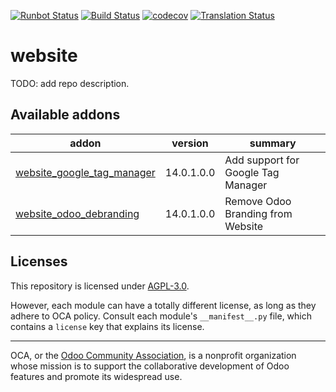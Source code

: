 [![Runbot Status](https://runbot.odoo-community.org/runbot/badge/flat/186/14.0.svg)](https://runbot.odoo-community.org/runbot/repo/github-com-oca-website-186)
[![Build Status](https://travis-ci.com/OCA/website.svg?branch=14.0)](https://travis-ci.com/OCA/website)
[![codecov](https://codecov.io/gh/OCA/website/branch/14.0/graph/badge.svg)](https://codecov.io/gh/OCA/website)
[![Translation Status](https://translation.odoo-community.org/widgets/website-14-0/-/svg-badge.svg)](https://translation.odoo-community.org/engage/website-14-0/?utm_source=widget)

<!-- /!\ do not modify above this line -->

# website

TODO: add repo description.

<!-- /!\ do not modify below this line -->

<!-- prettier-ignore-start -->

[//]: # (addons)

Available addons
----------------
addon | version | summary
--- | --- | ---
[website_google_tag_manager](website_google_tag_manager/) | 14.0.1.0.0 | Add support for Google Tag Manager
[website_odoo_debranding](website_odoo_debranding/) | 14.0.1.0.0 | Remove Odoo Branding from Website

[//]: # (end addons)

<!-- prettier-ignore-end -->

## Licenses

This repository is licensed under [AGPL-3.0](LICENSE).

However, each module can have a totally different license, as long as they adhere to OCA
policy. Consult each module's `__manifest__.py` file, which contains a `license` key
that explains its license.

----

OCA, or the [Odoo Community Association](http://odoo-community.org/), is a nonprofit
organization whose mission is to support the collaborative development of Odoo features
and promote its widespread use.
